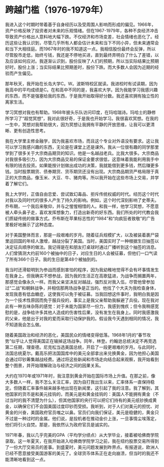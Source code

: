 # 跨越门槛（1976-1979年）

我进入这个时期时带着基于自身经历以及受周围人影响而形成的偏见。1966年，资产价格反映了投资者对未来的乐观情绪。但在1967-1979年，各种不良经济冲击导致资产价格出人意料地大幅下跌。不仅经济和市场变差，社会情绪也恶化了。经历这些让我认识到，尽管几乎所有人都会估计未来和当下不同小异，但未来通常会和当下大相径庭。而1967年时的我不知道这一点。我相信股份最终会反弹，所以尽管股市走低，始终亏钱，我还是不停地买进，直到最终弄明白了什么了差错，以及应该如何应对。我逐渐认识到，股份反映了人们的预期，所以当实际结果比预期好时，股份上涨；当实际结果比预期差时，股份下跌。而大多数人会因为近期的经验而产生偏见。

那年秋天，我开始在长岛大学C。W。波斯特校区就读。我进校时有试读期，因为我高中的平均成绩是C。在和高中不同的是，我喜欢大学。因为我能学习我感兴趣的东西，而不是强塞给我的东西，于是我开始取得好分数。我还喜欢拥有独立性的离家生活。

学习冥想对我也有帮助。1968年披头乐队访问印度，在玛哈瑞诗。玛哈士的静修所学习了“超觉冥想”，我对此很好奇，于是我也开始学习。我很喜欢冥想。在我的一生中，冥想对我帮助很大，因为冥想让我拥有平静的开放思维，让我可以更清晰、更有创造性思考。

我在大学里主修金融学，因为我喜欢市场，而且这个专业对外语没有要求。这让我可以学习我感兴趣的东西，无论是在课堂上还是课外。我从一位很有趣的同学那里学到了很多关于大宗商品期货的知识。他是一名越战老兵。比我大很多。大宗商品对我很多吸引力，因为大宗商品交易的保证金要求很低，这意味着我能利用我手中有限的钱去投资。如果能按计划做出成功的决策，我就能借到更多钱，然后赚更多钱。当时股票期货、债券期货、货币期货还没有出现。大宗商品期货严格局限于真正的大宗商品，像玉米、大豆、牛、猪肉等。所以我开始在这些市场上交易，并学着了解它们。

我上大学时，正值自由恋爱、尝试致幻毒品、拒斥传统权威的时代。经历这个时代对我以及同时代的很多人产生了持久的影响。例如，这个时代深刻影响了史蒂夫。乔布期，一个我后来敬仰，并与之惺惺相惜的人。和我一样，他学习冥想，不愿意被人牵头鼻子走，喜欢发挥想象力，打造出新奇的好东西。我们所处的时代教会我们质疑传统的做事方式。乔布斯在苹果标志性的“1984”和“向疯狂者致敬”的广告里极好地展示了这种态度。

对于美国整体而言，那是一段艰难的岁月。随着征兵规模扩大，以及被装着裹尸袋里运回国的年经人激增，越战分裂了美国。当时，美国实时了一种根据生日抽签以决定征兵顺序的做法。我记得是在和朋友打桌球时通过广播听到这个抽签的消息。人们曾猜测大约前160个被抽中的日子，对应生日的人会被征募，但他们一口气读了所有366个日子。我的生日是第48个被抽到的。

我当时还滑聪明到为参战而感到害怕的程序，因为我幼稚地觉得不会有坏事情发生在我身上。但我确实不想参战，因为我的生活正在高歌猛进，为战争而搁置两年，那感觉会像永久一样。而我父亲坚决反对越战，强烈反对我入伍，尽管他曾参加过“二战”和朝鲜战争，并相信那两场战争是正当的。他找了个大夫为我检查身体，发现我患有低血糖症，这使我可以免于被征募。当我回想这件事时，我明白我是因为一个技术性原因而免于服兵役的，事实上是我父亲帮助我躲避了兵役。现在我对此有一种五味杂陈的感觉：对于未能为国家尽一份力，我感到愧疚；但令我稍感宽慰的是，战争给许多其他人造成的伤害性后果，没有发生在我身上。同时我感激我的父亲，他是出于对我的爱而采取行动保护我的。假设我今天遇到相同的情况，我不知道我会怎么做。

随着美国政治和经济的恶化，美国民众的情绪变得低落。1968年1月的“春节攻势”似乎让人觉得美国正在输掉这场战争。同年，林登。约翰逊总统决定不再竞选第二任期，理查德。尼克松当选美国总统，开启了一段更艰难的岁月。与此同时，法国总统夏尔。戴高乐把法国国库中的美元全部拿出来兑换黄金，因为他担心美国会通过印钞筹集越战经费。通过将这些新闻和市场走向结合起来观察，我开始看到整个图景，并开始理解政治与经济之间的因果关系。

大约在1970年或1971年时，我注意到黄金开始在国际市场上升值。在那之前，像大多数人一样，我不怎么关注汇率，因为自打我出生以来，汇率体系一直保持稳定。但随着汇率事件越来越多地出现在新闻里，这引起了我的注意。我了解到，其他国家的货币是和美元挂钩的，而美元是和黄金挂钩的：美国人不能拥有黄金（不过当时的我不清楚为什么），但其他国家的央行可以把它们持有的美元纸钞换成黄金，以确保它们不会国美国过度印钞而受损。我听到，对于人们对美元的担忧、对黄金的兴奋，美国政府官员嗤之以鼻。官员们向我们保证，美元是稳健的，黄金只不过是一种过时的金属。他们说，是投机者在推动金价上涨，一旦事情尘埃落定，他们将引火自焚。那是，我依然认为政府官员是诚实的。

1971年春，我以几乎完美的GPA（平均学分绩点）从大学毕业，接着被哈佛商学院录取。这一年夏天，在我开始进入哈佛商学院学习之前，我在纽约股票交易所得到了一份大厅交易员的差事。到盛夏时，美元问题发展到昨界点。有报道说，欧洲人已经不愿意接受美国游客的美元了。全球货币体系正在走向崩溃，但当时的我还不能清晰地看到这一点。


